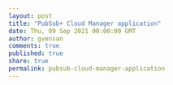 ```yaml
---
layout: post
title: "PubSub+ Cloud Manager application"
date: Thu, 09 Sep 2021 00:00:00 GMT
author: gvensan
comments: true
published: true
share: true
permalink: pubsub-cloud-manager-application
---
```

